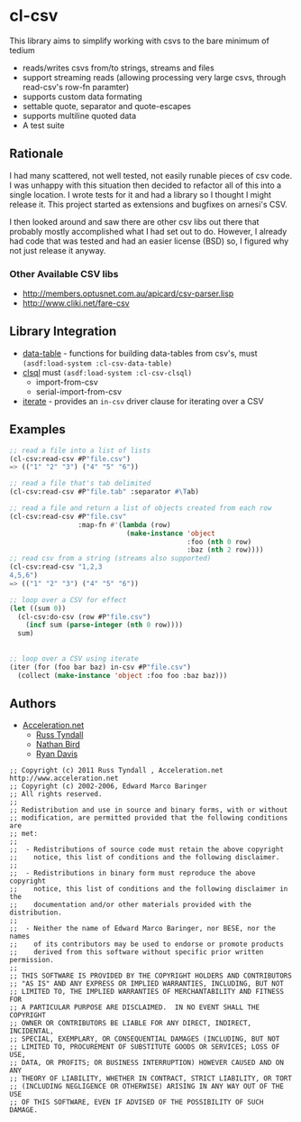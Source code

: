# cl-csv

This library aims to simplify working with csvs to the bare minimum of tedium

* reads/writes csvs from/to strings, streams and files
* support streaming reads (allowing processing very large csvs, through read-csv's row-fn paramter)
* supports custom data formating
* settable quote, separator and quote-escapes
* supports multiline quoted data
* A test suite

## Rationale 

I had many scattered, not well tested, not easily runable pieces of
csv code.  I was unhappy with this situation then decided to refactor
all of this into a single location.  I wrote tests for it and had a
library so I thought I might release it.  This project started as
extensions and bugfixes on arnesi's CSV.

I then looked around and saw there are other csv libs out there that 
probably mostly accomplished what I had set out to do. However, I
already had code that was tested and had an easier license (BSD) so, I 
figured why not just release it anyway.

### Other Available CSV libs
 * http://members.optusnet.com.au/apicard/csv-parser.lisp
 * http://www.cliki.net/fare-csv

## Library Integration

 * [data-table](https://github.com/AccelerationNet/data-table) - functions for building data-tables from csv's, must `(asdf:load-system :cl-csv-data-table)`
 * [clsql](http://clsql.b9.com/) must `(asdf:load-system :cl-csv-clsql)`
    * import-from-csv
    * serial-import-from-csv
 * [iterate](http://common-lisp.net/project/iterate) - provides an
   `in-csv` driver clause for iterating over a CSV

## Examples

```lisp
;; read a file into a list of lists
(cl-csv:read-csv #P"file.csv")
=> (("1" "2" "3") ("4" "5" "6"))

;; read a file that's tab delimited
(cl-csv:read-csv #P"file.tab" :separator #\Tab)

;; read a file and return a list of objects created from each row
(cl-csv:read-csv #P"file.csv"
                 :map-fn #'(lambda (row)
                             (make-instance 'object
                                            :foo (nth 0 row)
                                            :baz (nth 2 row))))
;; read csv from a string (streams also supported)
(cl-csv:read-csv "1,2,3
4,5,6")
=> (("1" "2" "3") ("4" "5" "6"))

;; loop over a CSV for effect
(let ((sum 0))
  (cl-csv:do-csv (row #P"file.csv")
    (incf sum (parse-integer (nth 0 row))))
  sum)
  
  
;; loop over a CSV using iterate
(iter (for (foo bar baz) in-csv #P"file.csv")
  (collect (make-instance 'object :foo foo :baz baz)))
```

## Authors
 * [Acceleration.net](http://www.acceleration.net/)
    * [Russ Tyndall](http://russ.unwashedmeme.com/blog)
    * [Nathan Bird](http://the.unwashedmeme.com/blog)
    * [Ryan Davis](http://ryepup.unwashedmeme.com/blog)

```
;; Copyright (c) 2011 Russ Tyndall , Acceleration.net http://www.acceleration.net
;; Copyright (c) 2002-2006, Edward Marco Baringer
;; All rights reserved.
;;
;; Redistribution and use in source and binary forms, with or without
;; modification, are permitted provided that the following conditions are
;; met:
;;
;;  - Redistributions of source code must retain the above copyright
;;    notice, this list of conditions and the following disclaimer.
;;
;;  - Redistributions in binary form must reproduce the above copyright
;;    notice, this list of conditions and the following disclaimer in the
;;    documentation and/or other materials provided with the distribution.
;;
;;  - Neither the name of Edward Marco Baringer, nor BESE, nor the names
;;    of its contributors may be used to endorse or promote products
;;    derived from this software without specific prior written permission.
;;
;; THIS SOFTWARE IS PROVIDED BY THE COPYRIGHT HOLDERS AND CONTRIBUTORS
;; "AS IS" AND ANY EXPRESS OR IMPLIED WARRANTIES, INCLUDING, BUT NOT
;; LIMITED TO, THE IMPLIED WARRANTIES OF MERCHANTABILITY AND FITNESS FOR
;; A PARTICULAR PURPOSE ARE DISCLAIMED.  IN NO EVENT SHALL THE COPYRIGHT
;; OWNER OR CONTRIBUTORS BE LIABLE FOR ANY DIRECT, INDIRECT, INCIDENTAL,
;; SPECIAL, EXEMPLARY, OR CONSEQUENTIAL DAMAGES (INCLUDING, BUT NOT
;; LIMITED TO, PROCUREMENT OF SUBSTITUTE GOODS OR SERVICES; LOSS OF USE,
;; DATA, OR PROFITS; OR BUSINESS INTERRUPTION) HOWEVER CAUSED AND ON ANY
;; THEORY OF LIABILITY, WHETHER IN CONTRACT, STRICT LIABILITY, OR TORT
;; (INCLUDING NEGLIGENCE OR OTHERWISE) ARISING IN ANY WAY OUT OF THE USE
;; OF THIS SOFTWARE, EVEN IF ADVISED OF THE POSSIBILITY OF SUCH DAMAGE.
```
